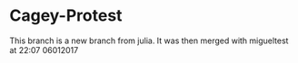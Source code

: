 # Cagey-Protest

This branch is a new branch from julia. It was then merged with migueltest at 22:07 06012017
